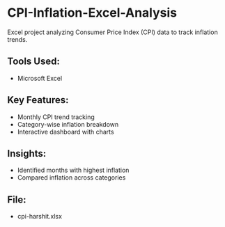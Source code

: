 # CPI-Inflation-Excel-Analysis
Excel project analyzing Consumer Price Index (CPI) data to track inflation trends.

## Tools Used:
- Microsoft Excel

## Key Features:
- Monthly CPI trend tracking
- Category-wise inflation breakdown
- Interactive dashboard with charts

## Insights:
- Identified months with highest inflation
- Compared inflation across categories

## File:
- cpi-harshit.xlsx
